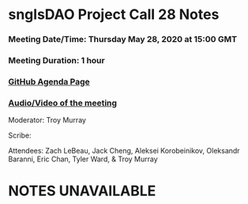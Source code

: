 # snglsDAO Project Call 28 Notes

### Meeting Date/Time: Thursday May 28, 2020 at 15:00 GMT
### Meeting Duration: 1 hour
### [GitHub Agenda Page](https://github.com/SingularDTV/snglsdao-pm/issues/30)
### [Audio/Video of the meeting](https://x.breaker.io/?type=series&id=a2f603dc22a1be4fa8d4ef9ce455360bf3ab8ce772526e35fef79175fa1dfadf&season=1ce1e2eede2395de6351df4d9e6db8069a198e127a178d3ea684e4eafc2f4a4c&episode=d674e75136f574421892a84cdff54921ac7e4952f8267a4affa6d66aa9b06e66)
Moderator: Troy Murray

Scribe: 

Attendees: Zach LeBeau, Jack Cheng, Aleksei Korobeinikov, Oleksandr Baranni, Eric Chan, Tyler Ward, & Troy Murray

# NOTES UNAVAILABLE
